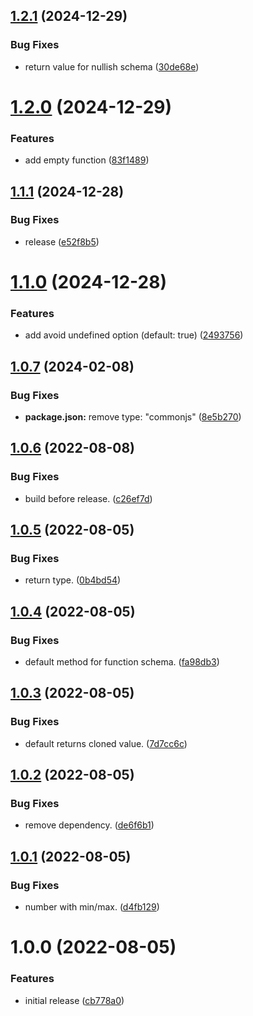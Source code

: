 ## [1.2.1](https://github.com/toiroakr/zod-empty/compare/v1.2.0...v1.2.1) (2024-12-29)


### Bug Fixes

* return value for nullish schema ([30de68e](https://github.com/toiroakr/zod-empty/commit/30de68e2c0ff7841eecd2929410fb1f3d28380e8))

# [1.2.0](https://github.com/toiroakr/zod-empty/compare/v1.1.1...v1.2.0) (2024-12-29)


### Features

* add empty function ([83f1489](https://github.com/toiroakr/zod-empty/commit/83f1489324c1b179aaef0e2576e4700aa2faf961))

## [1.1.1](https://github.com/toiroakr/zod-empty/compare/v1.1.0...v1.1.1) (2024-12-28)


### Bug Fixes

* release ([e52f8b5](https://github.com/toiroakr/zod-empty/commit/e52f8b5fcb440066b1f6851a8287a5784f3f10c7))

# [1.1.0](https://github.com/toiroakr/zod-empty/compare/v1.0.7...v1.1.0) (2024-12-28)


### Features

* add avoid undefined option (default: true) ([2493756](https://github.com/toiroakr/zod-empty/commit/249375646505c4cf648de0ff79ecaad53194e311))

## [1.0.7](https://github.com/toiroakr/zod-empty/compare/v1.0.6...v1.0.7) (2024-02-08)


### Bug Fixes

* **package.json:** remove type: "commonjs" ([8e5b270](https://github.com/toiroakr/zod-empty/commit/8e5b2701c2e756518e19890197af34ea2a398957))

## [1.0.6](https://github.com/toiroakr/zod-empty/compare/v1.0.5...v1.0.6) (2022-08-08)


### Bug Fixes

* build before release. ([c26ef7d](https://github.com/toiroakr/zod-empty/commit/c26ef7d72712b38745103d814532f7bf1050da35))

## [1.0.5](https://github.com/toiroakr/zod-empty/compare/v1.0.4...v1.0.5) (2022-08-05)


### Bug Fixes

* return type. ([0b4bd54](https://github.com/toiroakr/zod-empty/commit/0b4bd54d4948ed503f932d2180a05255b5dedc65))

## [1.0.4](https://github.com/toiroakr/zod-empty/compare/v1.0.3...v1.0.4) (2022-08-05)


### Bug Fixes

* default method for function schema. ([fa98db3](https://github.com/toiroakr/zod-empty/commit/fa98db38e427395d1ea37a6be667bdfd9373a7aa))

## [1.0.3](https://github.com/toiroakr/zod-empty/compare/v1.0.2...v1.0.3) (2022-08-05)


### Bug Fixes

* default returns cloned value. ([7d7cc6c](https://github.com/toiroakr/zod-empty/commit/7d7cc6cfefa056f5befaf5cd25abb86b63b82763))

## [1.0.2](https://github.com/toiroakr/zod-empty/compare/v1.0.1...v1.0.2) (2022-08-05)


### Bug Fixes

* remove dependency. ([de6f6b1](https://github.com/toiroakr/zod-empty/commit/de6f6b198d9c4674f27a1b2b26dbd6a2ec0a7437))

## [1.0.1](https://github.com/toiroakr/zod-empty/compare/v1.0.0...v1.0.1) (2022-08-05)


### Bug Fixes

* number with min/max. ([d4fb129](https://github.com/toiroakr/zod-empty/commit/d4fb129b56b4189254a6a373b8f56edfe2f3ed26))

# 1.0.0 (2022-08-05)


### Features

* initial release ([cb778a0](https://github.com/toiroakr/zod-empty/commit/cb778a0daf6a4e47c2368e7cde7d2d81e63d8f20))
